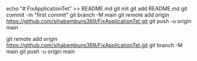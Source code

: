 echo "# FixApplicationTet" >> README.md
  git init
  git add README.md
  git commit -m "first commit"
  git branch -M main
  git remote add origin https://github.com/sihabembuns369/FixApplicationTet.git
  git push -u origin main


git remote add origin https://github.com/sihabembuns369/FixApplicationTet.git
  git branch -M main
  git push -u origin main

